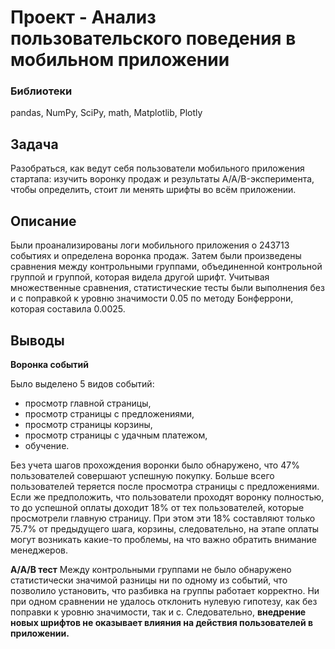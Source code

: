 # Проект - Анализ пользовательского поведения в мобильном приложении

### Библиотеки
pandas, NumPy, SciPy, math, Matplotlib, Plotly

## Задача
Разобраться, как ведут себя пользователи мобильного приложения стартапа: изучить воронку продаж и результаты A/A/B-эксперимента, чтобы определить, стоит ли менять шрифты во всём приложении.

## Описание
Были проанализированы логи мобильного приложения о 243713 событиях и определена воронка продаж. Затем были произведены сравнения между контрольными группами, объединенной контрольной группой и группой, которая видела другой шрифт. Учитывая множественные сравнения, статистические тесты были выполнения без и с поправкой к уровню значимости 0.05 по методу Бонферрони, которая составила 0.0025. 

## Выводы

**Воронка событий**

Было выделено 5 видов событий:
- просмотр главной страницы,
- просмотр страницы с предложениями,
- просмотр страницы корзины,
- просмотр страницы с удачным платежом,
- обучение.

Без учета шагов прохождения воронки было обнаружено, что 47% пользователей совершают успешную покупку. Больше всего пользователей теряется после просмотра страницы с предложениями. Если же предположить, что пользователи проходят воронку полностью, то до успешной оплаты доходит 18% от тех пользователей, которые просмотрели главную страницу. При этом эти 18% составляют только 75.7% от предыдущего шага, корзины, следовательно, на этапе оплаты могут возникать какие-то проблемы, на что важно обратить внимание менеджеров.

**А/А/В тест**
Между контрольными группами не было обнаружено статистически значимой разницы ни по одному из событий, что позволило установить, что разбивка на группы работает корректно. Ни при одном сравнении не удалось отклонить нулевую гипотезу, как без поправки к уровню значимости, так и с. Следовательно, **внедрение новых шрифтов не оказывает влияния на действия пользователей в приложении.**
